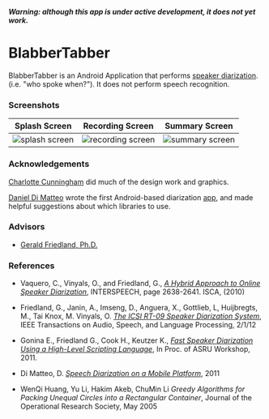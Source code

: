 ***Warning: although this app is under active development, it does not yet work.***

# BlabberTabber

<!--
* develop: [![Build Status](https://travis-ci.org/blabbertabber/blabbertabber.png?branch=develop)](https://travis-ci.org/blabbertabber/blabbertabber)
* master: [![Build Status](https://travis-ci.org/blabbertabber/blabbertabber.png?branch=master)](https://travis-ci.org/blabbertabber/blabbertabber)
-->

BlabberTabber is an Android Application that performs
[speaker diarization](https://en.wikipedia.org/wiki/Speaker_diarisation).
(i.e. "who spoke when?"). It does not perform speech recognition.

### Screenshots

| Splash Screen | Recording Screen | Summary Screen |
|---------------|------------------|----------------|
| ![splash screen](https://cloud.githubusercontent.com/assets/1020675/14581292/083df82e-039e-11e6-989d-43445cdd7433.png) | ![recording screen](https://cloud.githubusercontent.com/assets/1020675/14578352/2a2ed81c-033b-11e6-8de6-54e1fe6219cf.png) | ![summary screen](https://cloud.githubusercontent.com/assets/1020675/11888325/fca259bc-a4f0-11e5-9746-ee5a5b14ef5b.png) |

### Acknowledgements

[Charlotte Cunningham](http://www.ettolrahc.co/) did much of the design work and graphics.

[Daniel Di Matteo](http://www.eecg.toronto.edu/~dandm/) wrote the first Android-based diarization
[app](https://github.com/danieldimatteo/android-speech-diarization), and made helpful suggestions about
which libraries to use.

### Advisors

* [Gerald Friedland, Ph.D.](http://www.gerald-friedland.org/)

### References

* Vaquero, C., Vinyals, O., and Friedland, G.,
  *[A Hybrid Approach to Online Speaker Diarization](http://www.icsi.berkeley.edu/pubs/speech/hybridapproach10.pdf)*,  INTERSPEECH, page 2638-2641. ISCA, (2010)

* Friedland, G., Janin, A., Imseng, D., Anguera, X., Gottlieb, L, Huijbregts, M., Tai Knox, M. Vinyals, O.
  *[The ICSI RT-09 Speaker Diarization System](http://www.icsi.berkeley.edu/pubs/speech/rt09speaker11.pdf)*,
  IEEE Transactions on Audio, Speech, and Language Processing, 2/1/12

* Gonina E., Friedland G., Cook H., Keutzer K., *[Fast Speaker Diarization Using a High-Level Scripting Language](https://www.eecs.berkeley.edu/~hcook/papers/gmm_asru2011.pdf)*, In Proc. of ASRU Workshop, 2011.

* Di Matteo, D. *[Speech Diarization on a Mobile Platform](https://android-speech-diarization.googlecode.com/files/thesis.pdf)*, 2011

* WenQi Huang, Yu Li, Hakim Akeb, ChuMin Li  *Greedy Algorithms for Packing Unequal Circles into a Rectangular Container*,
Journal of the Operational Research Society, May 2005

<!-- check this out at some point:

Cook H., Gonina E., Kamil S., Friedland G., Patterson D., Fox A., "CUDA-level performance with python-level productivity for Gaussian mixture model applications,", In Proc. of the 3rd USENIX conference on Hot topic in parallelism (HotPar'11). USENIX Association, Berkeley, CA, USA.

-->
